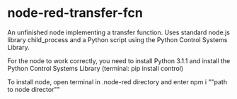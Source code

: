 # node-red-transfer-fcn
An unfinished node implementing a transfer function. Uses standard node.js library child_process and a Python script using the Python Control Systems Library.

For the node to work correctly, you need to install Python 3.1.1 and install the Python Control Systems Library (terminal: pip install control)

To install node, open terminal in .node-red directory and enter npm i ""path to node director""

